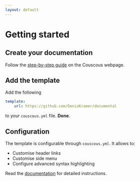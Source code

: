 ```yaml
---
layout: default
---
```


# Getting started

## Create your documentation

Follow the [step-by-step guide](http://couscous.io/) on the Couscous webpage.

## Add the template

Add the following

```yaml
template:
    url: https://github.com/DenisKramer/documental
```

to your `couscous.yml` file. **Done**.

## Configuration

The template is configurable through `couscous.yml`. It allows to:

- Customise header links
- Customise side menu
- Configure advanced syntax highlighting

Read the [documentation](documentation.md) for detailed instructions.
